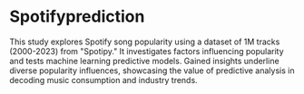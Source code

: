 # Spotifyprediction
This study explores Spotify song popularity using a dataset of 1M tracks (2000-2023) from "Spotipy." It investigates factors influencing popularity and tests machine learning predictive models. Gained insights underline diverse popularity influences, showcasing the value of predictive analysis in decoding music consumption and industry trends.
